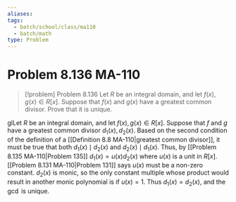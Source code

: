 ```yaml
---
aliases: 
tags:
  - batch/school/class/ma110
  - batch/math
type: Problem
---
```

# Problem 8.136 MA-110

> [!problem] Problem 8.136
> Let $R$ be an integral domain, and let $f(x),g(x) \in R[x]$. Suppose that $f(x)$ and $g(x)$ have a greatest common divisor. Prove that it is unique.

glLet $R$ be an integral domain, and let $f(x),g(x) \in R[x]$. Suppose that $f$ and $g$ have a greatest common divisor $d_{1}(x),d_{2}(x)$. Based on the second condition of the definition of a [[Definition 8.8 MA-110|greatest common divisor]], it must be true that both $d_{1}(x)\mid d_{2}(x)$ and $d_{2}(x)\mid d_{1}(x)$. Thus, by [[Problem 8.135 MA-110|Problem 135]] $d_{1}(x)=u(x)d_{2}(x)$ where $u(x)$ is a unit in $R[x]$. [[Problem 8.131 MA-110|Problem 131]] says $u(x)$ must be a non-zero constant. $d_{2}(x)$ is monic, so the only constant multiple whose product would result in another monic polynomial is if $u(x)=1$. Thus $d_{1}(x)=d_{2}(x)$, and the $\gcd$ is unique.

